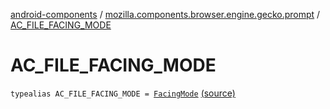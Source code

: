 [android-components](../index.md) / [mozilla.components.browser.engine.gecko.prompt](index.md) / [AC_FILE_FACING_MODE](./-a-c_-f-i-l-e_-f-a-c-i-n-g_-m-o-d-e.md)

# AC_FILE_FACING_MODE

`typealias AC_FILE_FACING_MODE = `[`FacingMode`](../mozilla.components.concept.engine.prompt/-prompt-request/-file/-facing-mode/index.md) [(source)](https://github.com/mozilla-mobile/android-components/blob/master/components/browser/engine-gecko-beta/src/main/java/mozilla/components/browser/engine/gecko/prompt/GeckoPromptDelegate.kt#L50)
